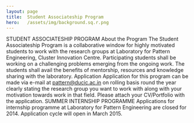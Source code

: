 ```yaml
---
layout: page
title:  Student Associateship Program
hero:   /assets/img/background.sq.r.png
---
```


STUDENT ASSOCIATESHIP PROGRAM
About the Program 
The Student Associateship Program is a collaborative window for highly motivated students to work with the research groups at Laboratory for Pattern Engineering, Cluster Innovation Centre. Participating students shall be working on a challenging problems emerging from the ongoing work.  The students shall avail the benefits of mentorship, resources and knowledge sharing with the laboratory.
Application
Application for this program can be made via e-mail at pattern@ducic.ac.in on rolling basis round the year  clearly stating the research group you want to work with along with your motivation towards work in that field. Please attach your CV/Portfolio with the application.
SUMMER INTERNSHIP PROGRAMME
Applications for internship programme at Laboratory for Pattern Engineering are closed for 2014. Application cycle will open in March 2015. 
